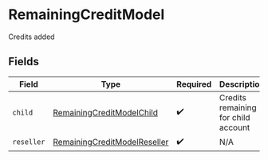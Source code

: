 # RemainingCreditModel

Credits added


## Fields

| Field                                                                               | Type                                                                                | Required                                                                            | Description                                                                         |
| ----------------------------------------------------------------------------------- | ----------------------------------------------------------------------------------- | ----------------------------------------------------------------------------------- | ----------------------------------------------------------------------------------- |
| `child`                                                                             | [RemainingCreditModelChild](../../models/shared/RemainingCreditModelChild.md)       | :heavy_check_mark:                                                                  | Credits remaining for child account                                                 |
| `reseller`                                                                          | [RemainingCreditModelReseller](../../models/shared/RemainingCreditModelReseller.md) | :heavy_check_mark:                                                                  | N/A                                                                                 |